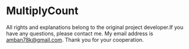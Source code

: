 # MultiplyCount

All rights and explanations belong to the original project developer.If you have any questions, please contact me. My email address is amban78k@gmail.com. Thank you for your cooperation.
